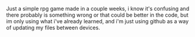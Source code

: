 Just a simple rpg game made in a couple weeks, i know it's confusing and there probably is something wrong or that could be better in the code, 
but im only using what i've already learned, and i'm just using github as a way of updating my files between devices. 
